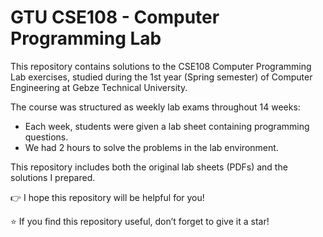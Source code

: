 # GTU CSE108 - Computer Programming Lab

This repository contains solutions to the CSE108 Computer Programming Lab exercises, studied during the 1st year (Spring semester) of Computer Engineering at Gebze Technical University.

The course was structured as weekly lab exams throughout 14 weeks:
- Each week, students were given a lab sheet containing programming questions.
- We had 2 hours to solve the problems in the lab environment.

This repository includes both the original lab sheets (PDFs) and the solutions I prepared.

👉 I hope this repository will be helpful for you!

⭐ If you find this repository useful, don’t forget to give it a star!

